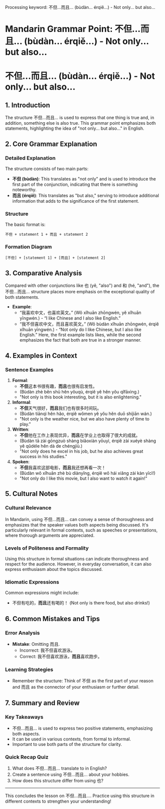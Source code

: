 Processing keyword: 不但...而且... (bùdàn... érqiě...) - Not only... but also...
# Mandarin Grammar Point: 不但...而且... (bùdàn... érqiě...) - Not only... but also...
# 不但...而且... (bùdàn... érqiě...) - Not only... but also...
## 1. Introduction
The structure 不但...而且... is used to express that one thing is true and, in addition, something else is also true. This grammar point emphasizes both statements, highlighting the idea of "not only... but also..." in English.
## 2. Core Grammar Explanation
### Detailed Explanation
The structure consists of two main parts:
- **不但 (bùdàn)**: This translates as "not only" and is used to introduce the first part of the conjunction, indicating that there is something noteworthy.
- **而且 (érqiě)**: This translates as "but also," serving to introduce additional information that adds to the significance of the first statement.
### Structure
The basic format is:
```
不但 + statement 1 + 而且 + statement 2
```
### Formation Diagram
```
[不但] + [statement 1] + [而且] + [statement 2]
```
## 3. Comparative Analysis
Compared with other conjunctions like 也 (yě, "also") and 和 (hé, "and"), the 不但...而且... structure places more emphasis on the exceptional quality of both statements. 
- **Example**: 
   - “我喜欢中文，也喜欢英文。” (Wǒ xǐhuān zhōngwén, yě xǐhuān yīngwén.) - “I like Chinese and I also like English.” 
   - “我不但喜欢中文，而且喜欢英文。” (Wǒ bùdàn xǐhuān zhōngwén, érqiě xǐhuān yīngwén.) - “Not only do I like Chinese, but I also like English.” 
Here, the first example lists likes, while the second emphasizes the fact that both are true in a stronger manner.
## 4. Examples in Context
### Sentence Examples
1. **Formal**: 
   - **不但**这本书很有趣，**而且**也很有启发性。
   - (Bùdàn zhè běn shū hěn yǒuqù, érqiě yě hěn yǒu qǐfāxìng.)
   - "Not only is this book interesting, but it is also enlightening."
2. **Informal**: 
   - **不但**天气很好，**而且**我们也有很多时间玩。
   - (Bùdàn tiānqì hěn hǎo, érqiě wǒmen yě yǒu hěn duō shíjiān wán.)
   - "Not only is the weather nice, but we also have plenty of time to play."
3. **Written**: 
   - **不但**他在工作上表现优异，**而且**在学业上也取得了很大的成就。
   - (Bùdàn tā zài gōngzuò shàng biǎoxiàn yōuyì, érqiě zài xuéyè shàng yě qǔdéle hěn dà de chéngjiù.)
   - "Not only does he excel in his job, but he also achieves great success in his studies."
4. **Spoken**: 
   - **不但**我喜欢这部电影，**而且**我还想再看一次！
   - (Bùdàn wǒ xǐhuān zhè bù diànyǐng, érqiě wǒ hái xiǎng zài kàn yīcì!)
   - "Not only do I like this movie, but I also want to watch it again!"
## 5. Cultural Notes
### Cultural Relevance
In Mandarin, using 不但...而且... can convey a sense of thoroughness and emphasizes that the speaker values both aspects being discussed. It's particularly relevant in formal contexts, such as speeches or presentations, where thorough arguments are appreciated.
### Levels of Politeness and Formality
Using this structure in formal situations can indicate thoroughness and respect for the audience. However, in everyday conversation, it can also express enthusiasm about the topics discussed.
### Idiomatic Expressions
Common expressions might include:
- 不但有吃的，**而且**还有喝的！ (Not only is there food, but also drinks!)
## 6. Common Mistakes and Tips
### Error Analysis
- **Mistake**: Omitting 而且.
  - Incorrect: 我不但喜欢游泳。
  - Correct: 我不但喜欢游泳，**而且**喜欢跑步。
  
### Learning Strategies
- Remember the structure: Think of 不但 as the first part of your reason and 而且 as the connector of your enthusiasm or further detail. 
## 7. Summary and Review
### Key Takeaways
- 不但...而且... is used to express two positive statements, emphasizing both aspects.
- It can be used in various contexts, from formal to informal.
- Important to use both parts of the structure for clarity.
### Quick Recap Quiz
1. What does 不但...而且... translate to in English?
2. Create a sentence using 不但...而且... about your hobbies.
3. How does this structure differ from using 也?
---
This concludes the lesson on 不但...而且.... Practice using this structure in different contexts to strengthen your understanding!
